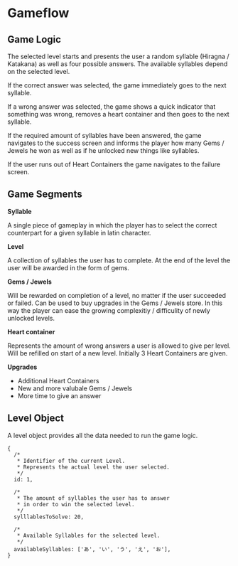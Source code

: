 # Gameflow

## Game Logic

The selected level starts and presents the user a random syllable (Hiragna / Katakana) as well as four possible answers.
The available syllables depend on the selected level.

If the correct answer was selected, the game immediately goes to the next syllable.

If a wrong answer was selected, the game shows a quick indicator that something was wrong, removes a heart container and then goes to the next syllable.

If the required amount of syllables have been answered, the game navigates to the success screen and informs the player how many Gems / Jewels he won as well as if he unlocked new things like syllables.

If the user runs out of Heart Containers the game navigates to the failure screen.

## Game Segments

**Syllable**

A single piece of gameplay in which the player has to select the correct counterpart for a given syllable in latin character.

**Level**

A collection of syllables the user has to complete. At the end of the level the user will be awarded in the form of gems.

**Gems / Jewels**

Will be rewarded on completion of a level, no matter if the user succeeded or failed.
Can be used to buy upgrades in the Gems / Jewels store. In this way the player can ease the growing complexitiy / difficulity of newly unlocked levels.

**Heart container**

Represents the amount of wrong answers a user is allowed to give per level. Will be refilled on start of a new level. Initially 3 Heart Containers are given.

**Upgrades**

- Additional Heart Containers
- New and more valubale Gems / Jewels
- More time to give an answer

## Level Object

A level object provides all the data needed to run the game logic.

```
{
  /*
   * Identifier of the current Level.
   * Represents the actual level the user selected.
   */
  id: 1,

  /*
   * The amount of syllables the user has to answer
   * in order to win the selected level.
   */
  sylllablesToSolve: 20,

  /*
   * Available Syllables for the selected level.
   */
  availableSyllables: ['あ', 'い', 'う', 'え', 'お'],
}
```
